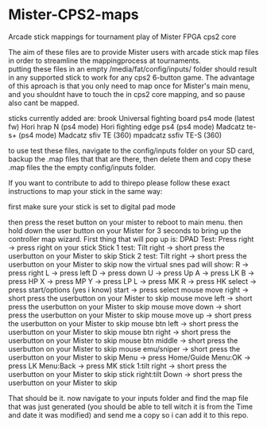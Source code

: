 # Mister-CPS2-maps
Arcade stick mappings for tournament play of Mister FPGA cps2 core


The aim of these files are to provide Mister users with arcade stick map files in order to streamline the mappingprocess at tournaments.    
putting these files in an empty /media/fat/config/inputs/ folder should result in any supported stick to work for any cps2 6-button game.
The advantage of this aproach is that you only need to map once for Mister's main menu, and you shouldnt have to touch the in cps2 core mapping, and so pause also cant be mapped.

sticks currently added are: 
brook Universal fighting board ps4 mode (latest fw)
Hori hrap N (ps4 mode)
Hori fighting edge ps4 (ps4 mode)
Madcatz te-s+ (ps4 mode)
Madcatz sfiv TE (360)
mpadcatz ssfiv TE-S (360)


to use test these files, navigate to the config/inputs folder on your SD card, backup the .map files that that are there, then delete them and copy these .map files the the empty config/inputs folder. 

If you want to contribute to add to thirepo please follow these exact instructions to map your stick in the same way:

first make sure your stick is set to digital pad mode 

then press the reset button on your mister to reboot to main menu.
then hold down the user button on your Mister for 3 seconds to bring up the controller map wizard.
First thing that will pop up is:
DPAD Test: Press right -> press right on your stick
Stick 1 test: Tilt right -> short press the userbutton on your Mister to skip
Stick 2 test: Tilt right -> short press the userbutton on your Mister to skip
now the virtual snes pad will show:
R -> press right 
L -> press left
D -> press down
U -> press Up
A -> press LK
B -> press HP
X -> press MP
Y -> press LP
L -> press MK
R -> press HK
select -> press start/options (yes i know)
start -> press select 
mouse move right -> short press the userbutton on your Mister to skip
mouse move left -> short press the userbutton on your Mister to skip
mouse move down -> short press the userbutton on your Mister to skip
mouse move up -> short press the userbutton on your Mister to skip
mouse btn left -> short press the userbutton on your Mister to skip
mouse btn right -> short press the userbutton on your Mister to skip
mouse btn middle -> short press the userbutton on your Mister to skip
mouse emu/sniper -> short press the userbutton on your Mister to skip
Menu -> press Home/Guide
Menu:OK -> press LK
Menu:Back -> press MK
stick 1:tilt right -> short press the userbutton on your Mister to skip
stick right:tilt Down -> short press the userbutton on your Mister to skip

That should be it. now navigate to your inputs folder and find the map file that was just generated (you should be able to tell witch it is from the Time and date it was modified) and send me a copy so i can add it to this repo. 
